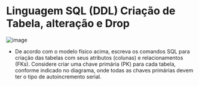 # Linguagem SQL (DDL) Criação de Tabela, alteração e Drop
![image](https://github.com/hqnicolas/DataBase-Level1-SQL/assets/41456803/ed8ddb39-2cc4-4104-be9b-e77c2cc113b9)
- De acordo com o modelo físico acima, escreva os comandos SQL para criação das tabelas com seus atributos (colunas)
e relacionamentos (FKs). Considere criar uma chave primária (PK) para cada tabela, conforme indicado no diagrama,
onde todas as chaves primárias devem ter o tipo de autoincremento serial.
